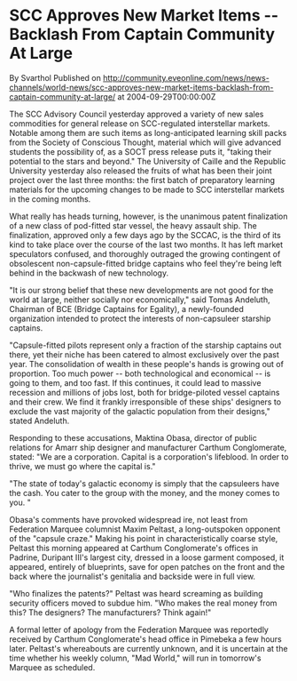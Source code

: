 # SCC Approves New Market Items -- Backlash From Captain Community At Large
By Svarthol
Published on http://community.eveonline.com/news/news-channels/world-news/scc-approves-new-market-items-backlash-from-captain-community-at-large/ at 2004-09-29T00:00:00Z

The SCC Advisory Council yesterday approved a variety of new sales commodities for general release on SCC-regulated interstellar markets. Notable among them are such items as long-anticipated learning skill packs from the Society of Conscious Thought, material which will give advanced students the possibility of, as a SOCT press release puts it, "taking their potential to the stars and beyond." The University of Caille and the Republic University yesterday also released the fruits of what has been their joint project over the last three months: the first batch of preparatory learning materials for the upcoming changes to be made to SCC interstellar markets in the coming months.   
  
What really has heads turning, however, is the unanimous patent finalization of a new class of pod-fitted star vessel, the heavy assault ship. The finalization, approved only a few days ago by the SCCAC, is the third of its kind to take place over the course of the last two months. It has left market speculators confused, and thoroughly outraged the growing contingent of obsolescent non-capsule-fitted bridge captains who feel they're being left behind in the backwash of new technology.  
  
"It is our strong belief that these new developments are not good for the world at large, neither socially nor economically," said Tomas Andeluth, Chairman of BCE (Bridge Captains for Egality), a newly-founded organization intended to protect the interests of non-capsuleer starship captains.   
  
"Capsule-fitted pilots represent only a fraction of the starship captains out there, yet their niche has been catered to almost exclusively over the past year. The consolidation of wealth in these people's hands is growing out of proportion. Too much power -- both technological and economical -- is going to them, and too fast. If this continues, it could lead to massive recession and millions of jobs lost, both for bridge-piloted vessel captains and their crew. We find it frankly irresponsible of these ships' designers to exclude the vast majority of the galactic population from their designs," stated Andeluth.   
  
Responding to these accusations, Maktina Obasa, director of public relations for Amarr ship designer and manufacturer Carthum Conglomerate, stated: "We are a corporation. Capital is a corporation's lifeblood. In order to thrive, we must go where the capital is."  
  
"The state of today's galactic economy is simply that the capsuleers have the cash. You cater to the group with the money, and the money comes to you. "  
  
Obasa's comments have provoked widespread ire, not least from Federation Marquee columnist Maxim Peltast, a long-outspoken opponent of the "capsule craze." Making his point in characteristically coarse style, Peltast this morning appeared at Carthum Conglomerate's offices in Padrine, Duripant III's largest city, dressed in a loose garment composed, it appeared, entirely of blueprints, save for open patches on the front and the back where the journalist's genitalia and backside were in full view.   
  
"Who finalizes the patents?" Peltast was heard screaming as building security officers moved to subdue him. "Who makes the real money from this? The designers? The manufacturers? Think again!"  
  
A formal letter of apology from the Federation Marquee was reportedly received by Carthum Conglomerate's head office in Pimebeka a few hours later. Peltast's whereabouts are currently unknown, and it is uncertain at the time whether his weekly column, "Mad World," will run in tomorrow's Marquee as scheduled.

